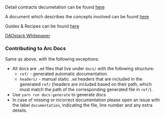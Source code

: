 Detail contracts decumetation can be found [here](ref/README.md)

A document which describes the concepts involved can be found [here](concepts.md)

Guides & Recipes can be found [here](guides.md)

[DAOstack Whitepaper](DAOstack%20White%20Paper%20V1.0.pdf)

### Contributing to Arc Docs
Same as above, with the following exceptions:
* All docs are `.md` files that live under `docs/` with the following structure:
    * `ref/` - generated automatic documentation.
    * `headers/` - manual static `.md` headers that are included in the generated `ref/` (headers are included based on their path, which must match the path of the corresponding generated file in `ref/`).
* Use `yarn run docs:generate` to generate docs
* In case of missing or incorrect documentation please open an issue with the label `documentation`, indicating the file, line number and any extra details.
